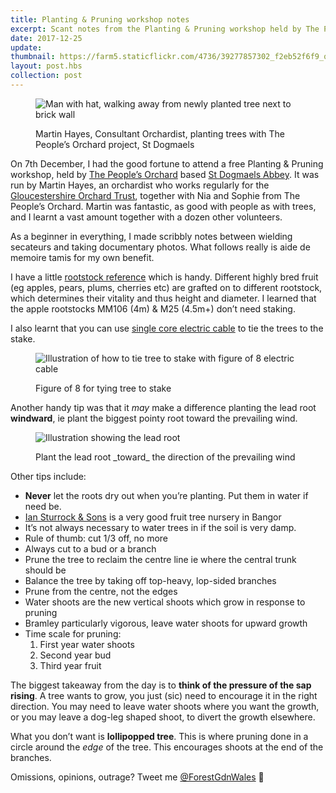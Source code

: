 ```yaml
---
title: Planting & Pruning workshop notes
excerpt: Scant notes from the Planting & Pruning workshop held by The People’s Orchard in St Dogmaels on 7th December 2017
date: 2017-12-25
update: 
thumbnail: https://farm5.staticflickr.com/4736/39277857302_f2eb52f6f9_q_d.jpg
layout: post.hbs
collection: post
---
```


<figure>

![Man with hat, walking away from newly planted tree next to brick wall](https://farm5.staticflickr.com/4736/39277857302_f2eb52f6f9_z_d.jpg)

<figcaption>Martin Hayes, Consultant Orchardist, planting trees with The People’s Orchard project, St Dogmaels</figcaption>
</figure>

On 7th December, I had the good fortune to attend a free Planting & Pruning workshop, held by [The People’s Orchard](http://www.stdogmaelsabbey.org.uk/peoplesorchard) based [St Dogmaels Abbey](http://stdogmaelsabbey.org.uk/). It was run by Martin Hayes, an orchardist who works regularly for the [Gloucestershire Orchard Trust](https://glosorchards.org/home/), together with Nia and Sophie from The People’s Orchard. Martin was fantastic, as good with people as with trees, and I learnt a vast amount together with a dozen other volunteers.

As a beginner in everything, I made scribbly notes between wielding secateurs and taking documentary photos. What follows really is aide de memoire tamis for my own benefit.

I have a little [rootstock reference](https://www.forestgarden.wales/rootstock-reference/) which is handy. Different highly bred fruit (eg apples, pears, plums, cherries etc) are grafted on to different rootstock, which determines their vitality and thus height and diameter. I learned that the apple rootstocks MM106 (4m) & M25 (4.5m+) don’t need staking.

I also learnt that you can use [single core electric cable](https://duckduckgo.com/?q=single+core+electric+wire&t=ffab&iax=images&ia=images) to tie the trees to the stake.

<figure>

![Illustration of how to tie tree to stake with figure of 8 electric cable](https://farm5.staticflickr.com/4735/39316408421_38ecdbb4b7_o_d.png)

<figcaption>Figure of 8 for tying tree to stake</figcaption>
</figure>

Another handy tip was that it _may_ make a difference planting the lead root **windward**, ie plant the biggest pointy root toward the prevailing wind.

<figure>

![Illustration showing the lead root](https://farm5.staticflickr.com/4738/25447923018_cfa5317121_o_d.png)

<figcaption>Plant the lead root _toward_ the direction of the prevailing wind</figcaption>
</figure>

Other tips include:

* **Never** let the roots dry out when you’re planting. Put them in water if need be.
* [Ian Sturrock & Sons](http://www.iansturrockandsons.co.uk/) is a very good fruit tree nursery in Bangor
* It’s not always necessary to water trees in if the soil is very damp.
* Rule of thumb: cut 1/3 off, no more
* Always cut to a bud or a branch
* Prune the tree to reclaim the centre line ie where the central trunk should be
* Balance the tree by taking off top-heavy, lop-sided branches
* Prune from the centre, not the edges
* Water shoots are the new vertical shoots which grow in response to pruning
* Bramley particularly vigorous, leave water shoots for upward growth
* Time scale for pruning:
  1. First year water shoots
  2. Second year bud
  3. Third year fruit

The biggest takeaway from the day is to **think of the pressure of the sap rising**. A tree wants to grow, you just (sic) need to encourage it in the right direction. You may need to leave water shoots where you want the growth, or you may leave a dog-leg shaped shoot, to divert the growth elsewhere.

What you don’t want is **lollipopped tree**. This is where pruning done in a circle around the _edge_ of the tree. This encourages shoots at the end of the branches.

Omissions, opinions, outrage? Tweet me [@ForestGdnWales](https://twitter.com/forestgdnwales) 🙂
